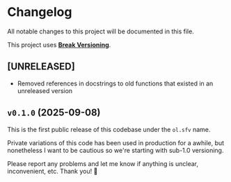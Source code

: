 # Changelog

All notable changes to this project will be documented in this file.

This project uses [**Break Versioning**](https://www.taoensso.com/break-versioning).

## [UNRELEASED]

- Removed references in docstrings to old functions that existed in an unreleased version

## `v0.1.0` (2025-09-08)

This is the first public release of this codebase under the `ol.sfv` name.

Private variations of this code has been used in production for a awhile, but nonetheless
I want to be cautious so we're starting with sub-1.0 versioning.

Please report any problems and let me know if anything is unclear, inconvenient, etc. Thank you! 🙏
